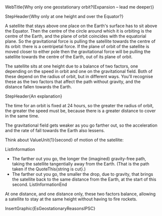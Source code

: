 WebTitle{Why only one geostationary orbit?(Expansion &ndash; lead me deeper)}

StepHeader{Why only at one height and over the Equator?}

A satellite that stays above one place on the Earth's surface has to sit above the Equator. Then the centre of the circle around which it is orbiting is the centre of the Earth, and the plane of orbit coincides with the equatorial plane. So the gravitational force is pulling the satellite towards the centre of its orbit: there is a centripetal force. If the plane of orbit of the satellite is moved closer to either pole then the gravitational force will be pulling the satellite towards the centre of the Earth, out of its plane of orbit.

The satellite sits at one height due to a balance of two factors, one depending on the speed in orbit and one on the gravitational field. Both of these depend on the radius of orbit, but in different ways. You'll recognise these as the two factors that affect the path without gravity, and the distance fallen towards the Earth.

StepHeader{An explanation}

The time for an orbit is fixed at 24 hours, so the greater the radius of orbit, the greater the speed must be, because there is a greater distance to cover in the same time.

The gravitational field gets weaker as you go farther out, so the acceleration and the rate of fall towards the Earth also lessens.

Think about ValueUnit{1}{second} of motion of the satellite:

ListInformation
- The farther out you go, the longer the (imagined) gravity-free path, taking the satellite tangentially away from the Earth. (That is the path taken if the QuoteThis{string is cut}.)
- The farther out you go, the smaller the drop, due to gravity, that brings the satellite back to the same distance from the Earth, at the start of this second.
ListInformationEnd

At one distance, and one distance only, these two factors balance, allowing a satellite to stay at the same height without having to fire rockets.

InsertGraphic{EsGeostationaryReasonsIPSC}
